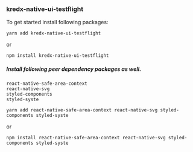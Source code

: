 
### kredx-native-ui-testflight
To get started install following packages:
```
yarn add kredx-native-ui-testflight
```
or
```
npm install kredx-native-ui-testflight
```
##### Install following peer dependency packages as well.
```
react-native-safe-area-context
react-native-svg
styled-components
styled-syste
```
```
yarn add react-native-safe-area-context react-native-svg styled-components styled-syste
```
or
```
npm install react-native-safe-area-context react-native-svg styled-components styled-syste
```

